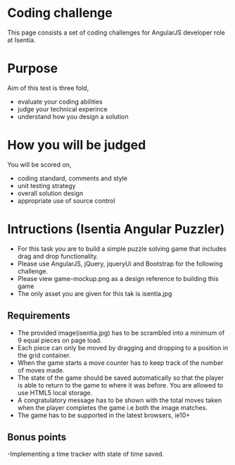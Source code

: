 # Coding challenge
This page consists a set of coding challenges for AngularJS developer role at Isentia.

# Purpose
Aim of this test is three fold,

- evaluate your coding abilities 
- judge your technical experince
- understand how you design a solution

# How you will be judged
You will be scored on,

- coding standard, comments and style
- unit testing strategy
- overall solution design
- appropriate use of source control

# Intructions (Isentia Angular Puzzler)

- For this task you are to build a simple puzzle solving game that includes drag and drop functionality. 
- Please use AngularJS, jQuery, jqueryUi and Bootstrap for the following challenge.
- Please view game-mockup.png as a design reference to building this game
- The only asset you are given for this tak is isentia.jpg

## Requirements

- The provided image(isentia.jpg) has to be scrambled into a minimum of 9 equal pieces on page load.
- Each piece can only be moved by dragging and dropping to a position in the grid container.
- When the game starts a move counter has to keep track of the number of moves made.
- The state of the game should be saved automatically so that the player is able to return to 
  the game to where it was before. You are allowed to use HTML5 local storage.
- A congratulatory message has to be shown with the total moves taken when the player completes the game
  i.e both the image matches. 
- The game has to be supported in the latest browsers, ie10+

## Bonus points
-Implementing a time tracker with state of time saved.
